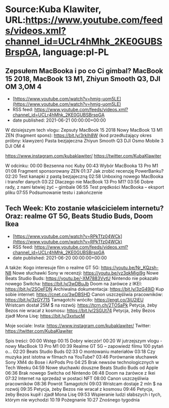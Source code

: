 # Source:Kuba Klawiter, URL:https://www.youtube.com/feeds/videos.xml?channel_id=UCLr4hMhk_2KE0GUBSBrspGA, language:pl-PL

## Zepsułem MacBooka i po co Ci gimbal? MacBook 15 2018, MacBook 13 M1, Zhiyun Smooth Q3, DJI OM 3,OM 4
 - [https://www.youtube.com/watch?v=hmig-uom5LE](https://www.youtube.com/watch?v=hmig-uom5LE)
 - RSS feed: https://www.youtube.com/feeds/videos.xml?channel_id=UCLr4hMhk_2KE0GUBSBrspGA
 - date published: 2021-06-21 00:00:00+00:00

W dzisiejszym tech vlogu:
Zepsuty MacBook 15 2018
Nowy MacBook 13 M1
ZEN (fragment spons): https://bit.ly/3rklh8W 
(kod przedłużający okres próbny: klawyzen)
Pasta bezjajeczna
Zhiyun Smooth Q3
DJI Osmo Mobile 3
DJI OM 4

https://www.instagram.com/kubaklawiter/
https://twitter.com/KubaKlawiter

W odcinku:
00:00 Bezsenna noc Kuby
00:43 Wybór MacBooka 13 Pro M1
01:08 Fragment sponsorowany ZEN
01:37 Jak zrobić recenzję PowerBanku?
02:20 Test kanapki z pastą bezjajeczną
02:58 Unboxing nowego MacBooka i transfer danych
03:22 Dlaczego nie MacBook 13 Pro M1?
03:56 Dobre rady, z nami łatwiej żyć – gimbale
06:55 Test prędkości MacBooka – eksport pliku
07:55 Podsumowanie testu i zakończenie

## Tech Week: Kto zostanie właścicielem internetu? Oraz: realme GT 5G, Beats Studio Buds, Doom Ikea
 - [https://www.youtube.com/watch?v=RPkTfz04WCk](https://www.youtube.com/watch?v=RPkTfz04WCk)
 - RSS feed: https://www.youtube.com/feeds/videos.xml?channel_id=UCLr4hMhk_2KE0GUBSBrspGA
 - date published: 2021-06-20 00:00:00+00:00

A także:
Kogo interesuje film o realme GT 5G: https://youtu.be/Nr_KQzsh-N8
Nowe słuchawki Sony w recenzji: https://youtu.be/yz3qkMigj9g
Nowe Beats Studio Buds: https://youtu.be/-XM7883VytU 
Nintendo nie pokazało nowego Switcha: https://bit.ly/3wDBuJb
Doom na żarówce z IKEI: https://bit.ly/2SOeFDN
Archiwalna dokumentacja: https://bit.ly/3zG49iD
Kup sobie internet: https://cnet.co/3wDBSHD
Canon uszczęśliwia pracowników: https://bit.ly/3zGY715
Tamagotchi wróciło: https://engt.co/3iU2jEU
Wristcam dostał 25M $ na rozwój: https://tcrn.ch/2TOSaPk
Petycja, żeby Bezos nie wracał z kosmosu: https://bit.ly/2SGUt74
Petycja, żeby Bezos zjadł Mona Lisę: https://bit.ly/3xxtucM

Moje sociale: 
Insta: https://www.instagram.com/kubaklawiter/
Twitter: https://twitter.com/KubaKlawiter

Spis treści:
00:00 Wstęp
00:15 Dobry wieczór!
00:20 W jutrzejszym vlogu - nowy MacBook 13 Pro M1
00:39 Realme GT 5G – zapowiedź filmu 100 pytań o…
02:20 Beats Studio Buds
02:33 O montowaniu materiałów
03:18 Czy muzyka jest istotna w filmach na YouTube?
03:46 Porównanie słuchawek Sony XM4 do Bose i AirPods Pro
04:25 Brak newsów technologicznych w Tech Weeku
04:59 Nowe słuchawki douszne Beats Studio Buds od Apple
06:36 Brak nowego Switcha od Nintendo 
06:48 Doom na żarówce z Ikei
07:32 Internet na sprzedaż w postaci NFT
08:00 Canon uszczęśliwia pracowników
08:36 Powrót Tamagotchi
09:03 Wristcam dostaje 2 mln $ na rozwój
09:35 Petycja, żeby Bezos nie wracał z kosmosu
09:46 Petycja, żeby Bezos kupił i zjadł Mona Lisę
09:53 Wspieranie ludzi słabszych i tych, którym nie wychodzi
10:19 Pożegnanie
10:27 Znośnego tygodnia


